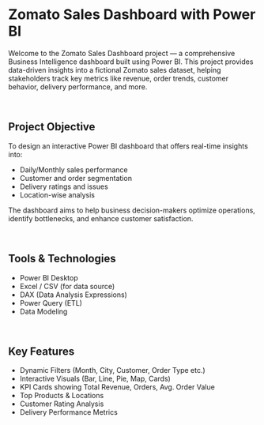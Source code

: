 # Zomato Sales Dashboard with Power BI

Welcome to the Zomato Sales Dashboard project — a comprehensive Business Intelligence dashboard built using Power BI. This project provides data-driven insights into a fictional Zomato sales dataset, helping stakeholders track key metrics like revenue, order trends, customer behavior, delivery performance, and more.

<br>

## Project Objective
To design an interactive Power BI dashboard that offers real-time insights into:

- Daily/Monthly sales performance
- Customer and order segmentation
- Delivery ratings and issues
- Location-wise analysis

The dashboard aims to help business decision-makers optimize operations, identify bottlenecks, and enhance customer satisfaction.

<br>

## Tools & Technologies

- Power BI Desktop
- Excel / CSV (for data source)
- DAX (Data Analysis Expressions)
- Power Query (ETL)
- Data Modeling

<br>

## Key Features
- Dynamic Filters (Month, City, Customer, Order Type etc.)
- Interactive Visuals (Bar, Line, Pie, Map, Cards)
- KPI Cards showing Total Revenue, Orders, Avg. Order Value
- Top Products & Locations
- Customer Rating Analysis
- Delivery Performance Metrics

